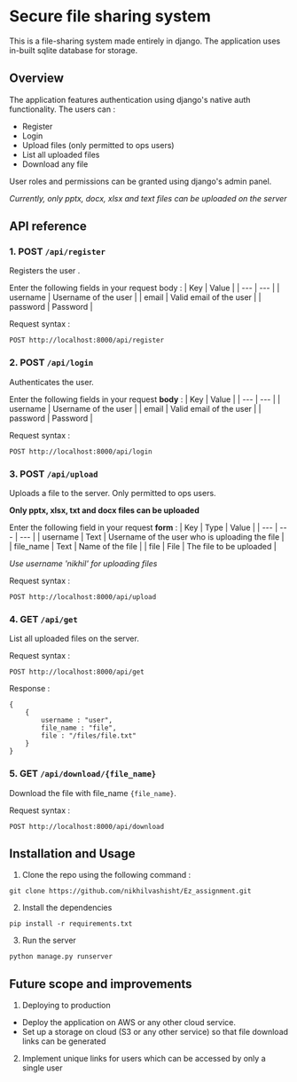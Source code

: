 # Secure file sharing system 

This is a file-sharing system made entirely in django. The application uses in-built sqlite database for storage.

## Overview

The application features authentication using django's native auth functionality. 
The users can :
- Register
- Login
- Upload files (only permitted to ops users)
- List all uploaded files
- Download any file

User roles and permissions can be granted using django's admin panel. 

*Currently, only pptx, docx, xlsx and text files can be uploaded on the server*

## API reference

### 1. POST ```/api/register```
Registers the user .

Enter the following fields in your request body : 
| Key | Value | 
| --- | --- |
| username | Username of the user |
| email | Valid email of the user |
| password | Password |

Request syntax : 
```
POST http://localhost:8000/api/register
```

### 2. POST ```/api/login```
Authenticates the user. 

Enter the following fields in your request **body** : 
| Key | Value | 
| --- | --- |
| username | Username of the user |
| email | Valid email of the user |
| password | Password |

Request syntax : 
```
POST http://localhost:8000/api/login
```

### 3. POST ```/api/upload```
Uploads a file to the server. Only permitted to ops users.

**Only pptx, xlsx, txt and docx files can be uploaded**

Enter the following field in your request **form** : 
| Key | Type | Value |
| --- | --- | --- |
| username | Text | Username of the user who is uploading the file |
| file_name | Text | Name of the file |
| file | File | The file to be uploaded |

*Use username 'nikhil' for uploading files*

Request syntax : 
```
POST http://localhost:8000/api/upload
```

### 4. GET ```/api/get```
List all uploaded files on the server.

Request syntax : 
```
POST http://localhost:8000/api/get
```
Response : 
```
{
    {
        username : "user",
        file_name : "file",
        file : "/files/file.txt"
    } 
}
```

### 5. GET ```/api/download/{file_name}```
Download the file with file_name ```{file_name}```.

Request syntax :
```
POST http://localhost:8000/api/download
```
## Installation and Usage
1. Clone the repo using the following command : 
```
git clone https://github.com/nikhilvashisht/Ez_assignment.git
```

2. Install the dependencies 
```
pip install -r requirements.txt
```
3. Run the server
```
python manage.py runserver
```
## Future scope and improvements
1. Deploying to production
- Deploy the application on AWS or any other cloud service. 
- Set up a storage on cloud (S3 or any other service) so that file download links can be generated

2. Implement unique links for users which can be accessed by only a single user

